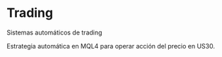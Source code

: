 # Trading
Sistemas automáticos de trading


Estrategia automática en MQL4 para operar acción del precio en US30. 
